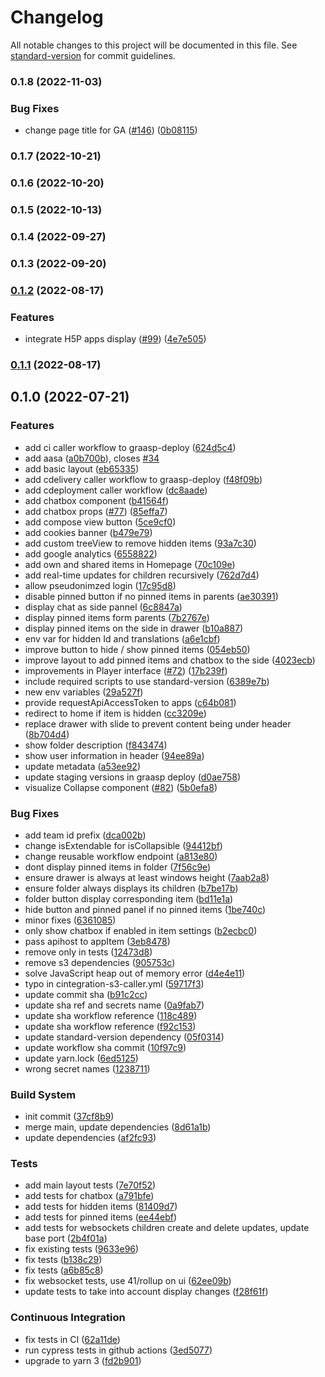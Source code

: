 # Changelog

All notable changes to this project will be documented in this file. See [standard-version](https://github.com/conventional-changelog/standard-version) for commit guidelines.

### 0.1.8 (2022-11-03)


### Bug Fixes

* change page title for GA ([#146](https://github.com/graasp/graasp-player/issues/146)) ([0b08115](https://github.com/graasp/graasp-player/commit/0b081151e36a584bb364c65b7e8b7a08cfea14d0))

### 0.1.7 (2022-10-21)

### 0.1.6 (2022-10-20)

### 0.1.5 (2022-10-13)

### 0.1.4 (2022-09-27)

### 0.1.3 (2022-09-20)

### [0.1.2](https://github.com/graasp/graasp-player/compare/v0.1.1...v0.1.2) (2022-08-17)


### Features

* integrate H5P apps display ([#99](https://github.com/graasp/graasp-player/issues/99)) ([4e7e505](https://github.com/graasp/graasp-player/commit/4e7e505f9c66656a7df7500c6987dfeb911259f4))

### [0.1.1](https://github.com/graasp/graasp-player/compare/v0.1.0...v0.1.1) (2022-08-17)

## 0.1.0 (2022-07-21)


### Features

*  add ci caller workflow to graasp-deploy ([624d5c4](https://github.com/graasp/graasp-player/commit/624d5c472bf6f06dfe28c21e0ddb3469c90b2d15))
* add aasa ([a0b700b](https://github.com/graasp/graasp-player/commit/a0b700bd61963a0dc13703d9f3df11aeb01e50ca)), closes [#34](https://github.com/graasp/graasp-player/issues/34)
* add basic layout ([eb65335](https://github.com/graasp/graasp-player/commit/eb6533504dc9011446323c23a88a5151ec45d756))
* add cdelivery caller workflow to graasp-deploy ([f48f09b](https://github.com/graasp/graasp-player/commit/f48f09b3bb58bd5731be866dcb673fb7be147ae1))
* add cdeployment caller workflow ([dc8aade](https://github.com/graasp/graasp-player/commit/dc8aadeda8cfcffc5e37ece9b1c76b755e0cfb57))
* add chatbox component ([b41564f](https://github.com/graasp/graasp-player/commit/b41564f0495222cdca56074ddd0739cf83f725fe))
* add chatbox props ([#77](https://github.com/graasp/graasp-player/issues/77)) ([85effa7](https://github.com/graasp/graasp-player/commit/85effa7072df98bad5c09e6d7fcea04f61ecb172))
* add compose view button ([5ce9cf0](https://github.com/graasp/graasp-player/commit/5ce9cf0e2de11558e347d39995d03fa01d181b15))
* add cookies banner ([b479e79](https://github.com/graasp/graasp-player/commit/b479e79b7dbc8f879502733ce5f0a6dc4ef48837))
* add custom treeView to remove hidden items ([93a7c30](https://github.com/graasp/graasp-player/commit/93a7c30f31950e765cd941ee5fba20574e4a51b1))
* add google analytics ([6558822](https://github.com/graasp/graasp-player/commit/6558822ca6133306bdb77246cf82d65f727edb52))
* add own and shared items in Homepage ([70c109e](https://github.com/graasp/graasp-player/commit/70c109e7350f81e3fc5e3c5a204163eba31dd24a))
* add real-time updates for children recursively ([762d7d4](https://github.com/graasp/graasp-player/commit/762d7d4a72b78c65b137b7918275c60300e4e525))
* allow pseudonimzed login ([17c95d8](https://github.com/graasp/graasp-player/commit/17c95d81084f9e9e7622498adef8bef15d54af7e))
* disable pinned button if no pinned items in parents ([ae30391](https://github.com/graasp/graasp-player/commit/ae303916afb05942ebfcaf6912b569f1661090f6))
* display chat as side pannel ([6c8847a](https://github.com/graasp/graasp-player/commit/6c8847a37168a08eb9a7c77d4ed702477729b34f))
* display pinned items form parents ([7b2767e](https://github.com/graasp/graasp-player/commit/7b2767ed8e5273b21af7e40b4e76a26d162cd130))
* display pinned items on the side in drawer ([b10a887](https://github.com/graasp/graasp-player/commit/b10a88717cced32c637fd7de8eb78e5ee7e7928a))
* env var for hidden Id and translations ([a6e1cbf](https://github.com/graasp/graasp-player/commit/a6e1cbfb594304fa9922b5b556ee28aebd346ad6))
* improve button to hide / show pinned items ([054eb50](https://github.com/graasp/graasp-player/commit/054eb5080a8a6c43cb3fa4378a5792ea3e9eeb81))
* improve layout to add pinned items and chatbox to the side ([4023ecb](https://github.com/graasp/graasp-player/commit/4023ecb62256fffa8ebb15ce5a8a7b1605e9b89a))
* improvements in Player interface ([#72](https://github.com/graasp/graasp-player/issues/72)) ([17b239f](https://github.com/graasp/graasp-player/commit/17b239fda0406d407ec714ebd5144571211a390a))
* include required scripts to use standard-version ([6389e7b](https://github.com/graasp/graasp-player/commit/6389e7b91577e08962bf6fe9b4da0550be49aedf))
* new env variables ([29a527f](https://github.com/graasp/graasp-player/commit/29a527f7ac3caa452c8b50f39bf8ef11b4dfe784))
* provide requestApiAccessToken to apps ([c64b081](https://github.com/graasp/graasp-player/commit/c64b081e0dd1150b5fe4d4ca1ac7ae792e1f8c55))
* redirect to home if item is hidden ([cc3209e](https://github.com/graasp/graasp-player/commit/cc3209e4a23b43284194d17f5d4855d7919559cb))
* replace drawer with slide to prevent content being under header ([8b704d4](https://github.com/graasp/graasp-player/commit/8b704d487eaeeb422ccf6a0774608299d1afd9d0))
* show folder description ([f843474](https://github.com/graasp/graasp-player/commit/f8434741db047a8674073ae1aa7504bcb238c34b))
* show user information in header ([94ee89a](https://github.com/graasp/graasp-player/commit/94ee89afcfdf654634478ce0fcd3178d26a5c918))
* update metadata ([a53ee92](https://github.com/graasp/graasp-player/commit/a53ee92e2dfca260b02a8a0356ae26eb6e1d5dbe))
* update staging versions in graasp deploy ([d0ae758](https://github.com/graasp/graasp-player/commit/d0ae7586397f12cc3d03356be76583bd88fbda9e))
* visualize Collapse component ([#82](https://github.com/graasp/graasp-player/issues/82)) ([5b0efa8](https://github.com/graasp/graasp-player/commit/5b0efa855f7daa62eedf56ce7f6158e7ed1536eb))


### Bug Fixes

* add team id prefix ([dca002b](https://github.com/graasp/graasp-player/commit/dca002b3e92d2075e6668d802cba4a76917e6c74))
* change isExtendable for isCollapsible ([94412bf](https://github.com/graasp/graasp-player/commit/94412bffd39e97d283d0b83f267dc4059157b5ab))
* change reusable workflow endpoint ([a813e80](https://github.com/graasp/graasp-player/commit/a813e8069a3678ceaddbe6abda34b021796aad67))
* dont display pinned items in folder ([7f56c9e](https://github.com/graasp/graasp-player/commit/7f56c9ef8c7c251e3a2cd47240969abcbd35d3e5))
* ensure drawer is always at least windows height ([7aab2a8](https://github.com/graasp/graasp-player/commit/7aab2a8fc07bbfe9867b18b8ef07c3c7a38fa769))
* ensure folder always displays its children ([b7be17b](https://github.com/graasp/graasp-player/commit/b7be17b80f93b7805bacb869ac70834f2d238dee))
* folder button display corresponding item ([bd11e1a](https://github.com/graasp/graasp-player/commit/bd11e1a8c48a8ad09f3ee75faa6f788408341273))
* hide button and pinned panel if no pinned items ([1be740c](https://github.com/graasp/graasp-player/commit/1be740c294bbe31001d28942951649bcd8465323))
* minor fixes ([6361085](https://github.com/graasp/graasp-player/commit/6361085ac73823f243c56a872dbd7637aad554a1))
* only show chatbox if enabled in item settings ([b2ecbc0](https://github.com/graasp/graasp-player/commit/b2ecbc0ea531d06d30e968e60111fa33a6d17d00))
* pass apihost to appItem ([3eb8478](https://github.com/graasp/graasp-player/commit/3eb8478d6244407f9c5047d9091d23b905a06d33))
* remove only in tests ([12473d8](https://github.com/graasp/graasp-player/commit/12473d846a7f782474b5ab314766e923f4506115))
* remove s3 dependencies ([905753c](https://github.com/graasp/graasp-player/commit/905753c4511c36c87bcc759563d4eba794a3cda1))
* solve JavaScript heap out of memory error ([d4e4e11](https://github.com/graasp/graasp-player/commit/d4e4e11f4c782acfe9d7856a044467313c44ce84))
* typo in cintegration-s3-caller.yml ([59717f3](https://github.com/graasp/graasp-player/commit/59717f38d534bebf69ce9555168540d18f7c8b26))
* update commit sha ([b91c2cc](https://github.com/graasp/graasp-player/commit/b91c2ccb355f785a6f8f340f535750ba9f722684))
* update sha ref and secrets name ([0a9fab7](https://github.com/graasp/graasp-player/commit/0a9fab75e92d96043462cdd7db10594a45d9c4c9))
* update sha workflow reference ([118c489](https://github.com/graasp/graasp-player/commit/118c489027e10ad70e4f22a986bdefa256269327))
* update sha workflow reference ([f92c153](https://github.com/graasp/graasp-player/commit/f92c1530b202e1edff73a5661e63e232febb5775))
* update standard-version dependency ([05f0314](https://github.com/graasp/graasp-player/commit/05f0314b038c88b9489eb624568713635e3256ba))
* update workflow sha commit ([10f97c9](https://github.com/graasp/graasp-player/commit/10f97c9b3193de6e46209c46cdfa23fa29e982ea))
* update yarn.lock ([6ed5125](https://github.com/graasp/graasp-player/commit/6ed5125f00f82c41f7791d43b03a76735447349a))
* wrong secret names ([1238711](https://github.com/graasp/graasp-player/commit/123871119915f251abe8504bd7eeec5bf2b5a7f6))


### Build System

* init commit ([37cf8b9](https://github.com/graasp/graasp-player/commit/37cf8b9db535b733abb0ea814ca2a15dfee83247))
* merge main, update dependencies ([8d61a1b](https://github.com/graasp/graasp-player/commit/8d61a1b6bba02932814d8d87c460b6cf5343b38c))
* update dependencies ([af2fc93](https://github.com/graasp/graasp-player/commit/af2fc93789eaba6e7105bda33cea4de9cc0dfccb))


### Tests

* add main layout tests ([7e70f52](https://github.com/graasp/graasp-player/commit/7e70f523adb571a3a4c7797810f4681e49f38cb7))
* add tests for chatbox ([a791bfe](https://github.com/graasp/graasp-player/commit/a791bfe85463695f0921898d8afddc62d2f2e9e8))
* add tests for hidden items ([81409d7](https://github.com/graasp/graasp-player/commit/81409d7d2fdc6a5cd1d554d603846ad3b808b196))
* add tests for pinned items ([ee44ebf](https://github.com/graasp/graasp-player/commit/ee44ebfe685c669b0e0ab5129172ffd3e9fb5ab6))
* add tests for websockets children create and delete updates, update base port ([2b4f01a](https://github.com/graasp/graasp-player/commit/2b4f01abdada1891fb3853f7cecd2bfaef5cf3f1))
* fix existing tests ([9633e96](https://github.com/graasp/graasp-player/commit/9633e9685de52df22ed05c63571c596aa1942520))
* fix tests ([b138c29](https://github.com/graasp/graasp-player/commit/b138c29750fa5a14ef858ce131f42e4575d8aab5))
* fix tests ([a6b85c8](https://github.com/graasp/graasp-player/commit/a6b85c87dc7aa25ee741257df6f47b3cbf831f2e))
* fix websocket tests, use 41/rollup on ui ([62ee09b](https://github.com/graasp/graasp-player/commit/62ee09b954b2db9f9d238baf2b9bf181b6df0a83))
* update tests to take into account display changes ([f28f61f](https://github.com/graasp/graasp-player/commit/f28f61fd79fc310018507dfef49f47d156b4a400))


### Continuous Integration

* fix tests in CI ([62a11de](https://github.com/graasp/graasp-player/commit/62a11dec4d2fca2b4a53eb36077d13c576e55ad9))
* run cypress tests in github actions ([3ed5077](https://github.com/graasp/graasp-player/commit/3ed507717a0a3e43244cc2c2fc4f60911919c345))
* upgrade to yarn 3 ([fd2b901](https://github.com/graasp/graasp-player/commit/fd2b901beb5205cad7790280c08da210dd0beca0))
